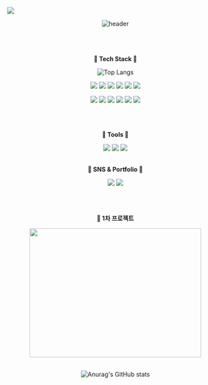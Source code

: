 
<img src="https://capsule-render.vercel.app/api?type=waving&color=BDBDC8&height=150&section=header" />

<div align="center">

![header](https://capsule-render.vercel.app/api?type=soft&color=auto&height=200&section=header&text=Jihyung's%20GitHub&fontSize=50&animation=blinking)
<br /><br /><br /><br />


  
__:microscope: Tech Stack :microscope:__

![Top Langs](https://github-readme-stats.vercel.app/api/top-langs/?username=sy33002&layout=compact)
<br />

<img src="https://img.shields.io/badge/javaScript-F7DF1E?style=flat&logo=javascript&logoColor=black"/> <img src="https://img.shields.io/badge/HTML5-E34F26?style=flat&logo=html5&logoColor=white"/> <img src="https://img.shields.io/badge/css3-1572B6?style=flat&logo=css3&logoColor=white"/> <img src="https://img.shields.io/badge/react-61DAFB?style=flat&logo=react&logoColor=white"/> 
<img src="https://img.shields.io/badge/node.js-339933?style=flat&logo=nodedotjs&logoColor=white"/> <img src="https://img.shields.io/badge/tailwindcss-06B6D4?style=flat&logo=tailwindcss&logoColor=white"/> 


<img src="https://img.shields.io/badge/Next.js-000000?style=flat&logo=nextdotjs&logoColor=white"/> <img src="https://img.shields.io/badge/sass-CC6699?style=flat&logo=sass&logoColor=white"/> <img src="https://img.shields.io/badge/bootstrap-7952B3?style=flat&logo=bootstrap&logoColor=white"/>
  <img src="https://img.shields.io/badge/c-A8B9CC?style=flat&logo=C&logoColor=white"/> <img src="https://img.shields.io/badge/python-3776AB?style=flat&logo=python&logoColor=white"/>  <img src="https://img.shields.io/badge/mysql-4479A1?style=flat&logo=mysql&logoColor=white"/>

<br />
<br />

__:wrench: Tools :wrench:__

<img src="https://img.shields.io/badge/github-181717?style=flat&logo=github&logoColor=white"/> <img src="https://img.shields.io/badge/Visual Studio Code-007ACC?style=flat&logo=visualstudiocode&logoColor=white"/> <img src="https://img.shields.io/badge/figma-F24E1E?style=flat&logo=figma&logoColor=white"/>
<br /><br />

__:low_brightness: SNS & Portfolio :low_brightness:__

<a href='https://jihyungk.tistory.com/'><img src="https://img.shields.io/badge/tistory-000000?style=flat&logo=tistory&logoColor=white"/></a> <a href="https://prickly-comet-aed.notion.site/4a1591384ba44ab1af31adbea38fb36c?pvs=4"><img src="https://img.shields.io/badge/notion-000000?style=flat&logo=notion&logoColor=white"/> </a>

<br />
<br />

__:memo: 1차 프로젝트__

<a href="https://github.com/sy33002/CRUD_project"><img src="https://github.com/sy33002/sy33002/assets/113359008/16df2acc-4963-4bbe-bdd2-88e1ba67a1d5" width=400 height=300> </a>
<br /><br />


![Anurag's GitHub stats](https://github-readme-stats.vercel.app/api?username=sy33002&show_icons=true&theme=rose)

</div>

